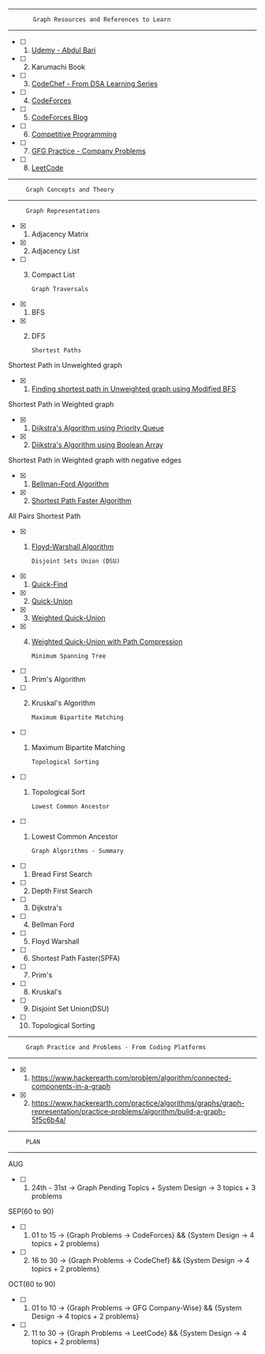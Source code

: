 ***
           Graph Resources and References to Learn
***
- [ ] 1. [Udemy - Abdul Bari](https://www.udemy.com/course/datastructurescncpp/learn/lecture/13193534#overview)
- [ ] 2. Karumachi Book
- [ ] 3. [CodeChef - From DSA Learning Series](https://www.codechef.com/LRNDSA08?order=desc&sortBy=successful_submissions)
- [ ] 4. [CodeForces](https://codeforces.com/blog/entry/76010)
- [ ] 5. [CodeForces Blog](https://codeforces.com/blog/entry/16221)
- [ ] 6. [Competitive Programming](https://www.quora.com/What-is-a-list-of-data-structures-that-a-competitive-programmer-must-know/answer/Sameer-Gulati-3)
- [ ] 7. [GFG Practice - Company Problems](https://practice.geeksforgeeks.org/explore/?category%5B%5D=Graph&page=1)
- [ ] 8. [LeetCode](https://leetcode.com/tag/graph/)

***
         Graph Concepts and Theory
***
         Graph Representations
- [x] 1. Adjacency Matrix
- [x] 2. Adjacency List
- [ ] 3. Compact List

         Graph Traversals
- [x] 1. BFS
- [x] 2. DFS

         Shortest Paths
Shortest Path in Unweighted graph
- [x] 1. [Finding shortest path in Unweighted graph using Modified BFS](https://www.geeksforgeeks.org/shortest-path-unweighted-graph/)

Shortest Path in Weighted graph
- [x] 1. [Dijkstra's Algorithm using Priority Queue](https://www.geeksforgeeks.org/dijkstras-shortest-path-algorithm-in-java-using-priorityqueue/)
- [x] 2. [Dijkstra's Algorithm using Boolean Array](https://www.geeksforgeeks.org/dijkstras-shortest-path-algorithm-greedy-algo-7/)

Shortest Path in Weighted graph with negative edges
- [x] 1. [Bellman-Ford Algorithm](https://github.com/zakirhussainb/DS/blob/master/src/main/java/com/zakcorp/graphs/BellmanFordAlgorithm.java)
- [x] 2. [Shortest Path Faster Algorithm](https://github.com/zakirhussainb/DS/blob/master/src/main/java/com/zakcorp/graphs/ShortestPathFasterAlgorithm.java)

All Pairs Shortest Path
- [x] 1. [Floyd-Warshall Algorithm](https://github.com/zakirhussainb/DS/blob/master/src/main/java/com/zakcorp/graphs/algorithms/FloydWarshallAlgorithm.java)
         
         Disjoint Sets Union (DSU)
- [x] 1. [Quick-Find](https://github.com/zakirhussainb/DS/blob/master/src/main/java/com/zakcorp/graphs/algorithms/DisjointSetUnion.java#L34)
- [x] 2. [Quick-Union](https://github.com/zakirhussainb/DS/blob/master/src/main/java/com/zakcorp/graphs/algorithms/DisjointSetUnion.java#L97)
- [x] 3. [Weighted Quick-Union](https://github.com/zakirhussainb/DS/blob/master/src/main/java/com/zakcorp/graphs/algorithms/DisjointSetUnion.java#L150)
- [x] 4. [Weighted Quick-Union with Path Compression](https://github.com/zakirhussainb/DS/blob/master/src/main/java/com/zakcorp/graphs/algorithms/DisjointSetUnion.java#L248)

         Minimum Spanning Tree
- [ ] 1. Prim's Algorithm
- [ ] 2. Kruskal's Algorithm

         Maximum Bipartite Matching
- [ ] 1. Maximum Bipartite Matching
                      
         Topological Sorting
- [ ] 1. Topological Sort

         Lowest Common Ancestor
- [ ] 1. Lowest Common Ancestor

         Graph Algorithms - Summary
- [ ] 1. Bread First Search
- [ ] 2. Depth First Search
- [ ] 3. Dijkstra's
- [ ] 4. Bellman Ford
- [ ] 5. Floyd Warshall
- [ ] 6. Shortest Path Faster(SPFA)
- [ ] 7. Prim's
- [ ] 8. Kruskal's
- [ ] 9. Disjoint Set Union(DSU)
- [ ] 10. Topological Sorting

***
         Graph Practice and Problems - From Coding Platforms
***
- [x] 1. https://www.hackerearth.com/problem/algorithm/connected-components-in-a-graph
- [x] 2. https://www.hackerearth.com/practice/algorithms/graphs/graph-representation/practice-problems/algorithm/build-a-graph-5f5c6b4a/

***
         PLAN
***
AUG
- [ ] 1. 24th - 31st -> Graph Pending Topics + System Design -> 3 topics + 3 problems

SEP(60 to 90)
- [ ] 1. 01 to 15 -> {Graph Problems -> CodeForces} && {System Design -> 4 topics + 2 problems}
- [ ] 2. 16 to 30 -> {Graph Problems -> CodeChef} && {System Design -> 4 topics + 2 problems}

OCT(60 to 90)
- [ ] 1. 01 to 10 -> {Graph Problems -> GFG Company-Wise} && {System Design -> 4 topics + 2 problems}
- [ ] 2. 11 to 30 -> {Graph Problems -> LeetCode} && {System Design -> 4 topics + 2 problems}